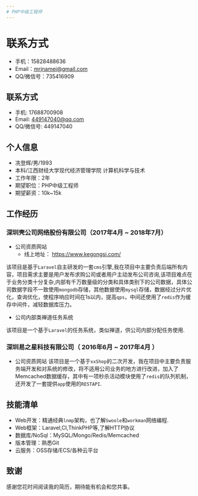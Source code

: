 ```yaml
---
# PHP中级工程师
---
```


# 联系方式

- 手机：15828488636
- Email：mrjnamei@gmail.com
- QQ/微信号：735416909


 
## 联系方式

- 手机: 17688700908
- Email: 449147040@qq.com
- QQ/微信号: 449147040
 
## 个人信息

- 冼登辉/男/1993
- 本科/江西财经大学现代经济管理学院 计算机科学与技术
- 工作年限：2年
- 期望职位：PHP中级工程师
- 期望薪资：10k~15k
 
## 工作经历

### 深圳壳公司网络股份有限公司（2017年4月 ~ 2018年7月）

* 公司资质网站
    - 线上地址： https://www.kegongsi.com/

该项目是基于`Laravel`自主研发的一套`cms`引擎,我在项目中主要负责后端所有内容，项目需求主要是用户发布求购公司或者用户主动发布公司咨询,该项目难点在于业务分类十分复杂,内部有千万数量级的分类和具体类别下的公司数据，具体公司数据字段不一致使用`mongodb`存储，其他数据使用`mysql`存储，数据经过分片优化，查询优化，使程序响应时间在1s以内，提高`qps`，中间还使用了`redis`作为缓存中间件，减轻数据库压力。

* 公司内部类禅道任务系统

该项目是一个基于`Laravel`的任务系统，类似禅道，供公司内部分配任务使用. 


### 深圳易之星科技有限公司（ 2016年6月 ~ 2017年4月 ）

* 公司资质网站
该项目是一个基于`xxShop`的二次开发，我在项目中主要负责服务端开发和对系统的修改，将不适用公司业务的地方进行改进，加入了Memcached数据缓存，其中有一项秒杀活动模块使用了`redis`的队列机制，
还开发了一套提供`app`使用的`RESTAPI`. 

## 技能清单
- Web开发：精通经典`lnmp`架构，也了解`Swoole`和`workman`网络编程.
- Web框架：Laravel,CI,ThinkPHP等,了解HTTP协议
- 数据库/NoSql：MySQL/Mongo/Redis/Memcached
- 版本管理：熟悉Git
- 云服务：OSS存储/ECS/各种云平台

## 致谢
感谢您花时间阅读我的简历，期待能有机会和您共事。
